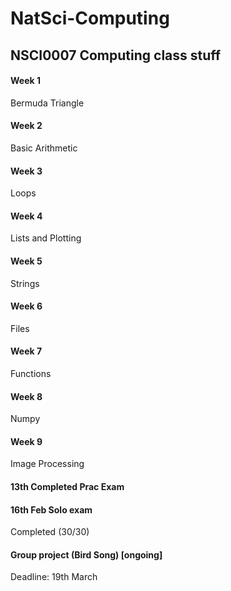 # NatSci-Computing
## NSCI0007 Computing class stuff
#### Week 1 
Bermuda Triangle
#### Week 2 
Basic Arithmetic
#### Week 3 
Loops
####  Week 4 
Lists and Plotting
####  Week 5 
Strings
####  Week 6 
Files
####  Week 7 
Functions
####  Week 8 
Numpy
#### Week 9 
Image Processing
#### 13th Completed Prac Exam
#### 16th Feb Solo exam 
Completed (30/30) 
#### Group project (Bird Song) [ongoing]
Deadline: 19th March
